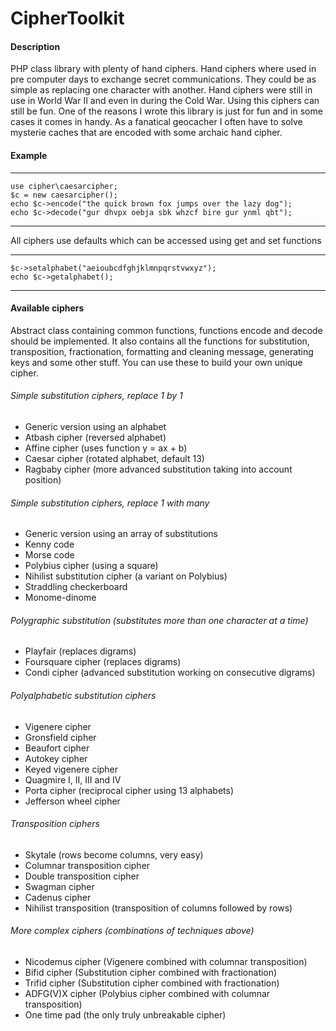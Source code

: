 # CipherToolkit

#### Description

PHP class library with plenty of hand ciphers. Hand ciphers where used in pre computer days to exchange secret communications. They could be as simple as replacing one character with another. Hand ciphers were still in use in World War II and even in during the Cold War. Using this ciphers can still be fun. One of the reasons I wrote this library is just for fun and in some cases it comes in handy. As a fanatical geocacher I often have to solve mysterie caches that are encoded with some archaic hand cipher.

#### Example
---
    use cipher\caesarcipher;
    $c = new caesarcipher();
    echo $c->encode("the quick brown fox jumps over the lazy dog");
    echo $c->decode("gur dhvpx oebja sbk whzcf bire gur ynml qbt");
---

All ciphers use defaults which can be accessed using get and set functions

---
    $c->setalphabet("aeioubcdfghjklmnpqrstvwxyz");
    echo $c->getalphabet();
---


#### Available ciphers

Abstract class containing common functions, functions encode and decode should be implemented. It also contains all the functions for substitution, transposition, fractionation, formatting and cleaning message, generating keys and some other stuff. You can use these to build your own unique cipher.

###### Simple substitution ciphers, replace 1 by 1
- Generic version using an alphabet
- Atbash cipher (reversed alphabet)
- Affine cipher (uses function y = ax + b)
- Caesar cipher (rotated alphabet, default 13)
- Ragbaby cipher (more advanced substitution taking into account position)

###### Simple substitution ciphers, replace 1 with many
- Generic version using an array of substitutions
- Kenny code
- Morse code
- Polybius cipher (using a square)
- Nihilist substitution cipher (a variant on Polybius)
- Straddling checkerboard
- Monome-dinome

###### Polygraphic substitution (substitutes more than one character at a time)
- Playfair (replaces digrams)
- Foursquare cipher (replaces digrams)
- Condi cipher (advanced substitution working on consecutive digrams)

###### Polyalphabetic substitution ciphers
- Vigenere cipher
- Gronsfield cipher
- Beaufort cipher
- Autokey cipher
- Keyed vigenere cipher
- Quagmire I, II, III and IV
- Porta cipher (reciprocal cipher using 13 alphabets)
- Jefferson wheel cipher

###### Transposition ciphers
- Skytale (rows become columns, very easy)
- Columnar transposition cipher
- Double transposition cipher
- Swagman cipher
- Cadenus cipher
- Nihilist transposition (transposition of columns followed by rows)

###### More complex ciphers (combinations of techniques above)
- Nicodemus cipher (Vigenere combined with columnar transposition)
- Bifid cipher    (Substitution cipher combined with fractionation)
- Trifid cipher   (Substitution cipher combined with fractionation)
- ADFG(V)X cipher (Polybius cipher combined with columnar transposition)
- One time pad    (the only truly unbreakable cipher)

